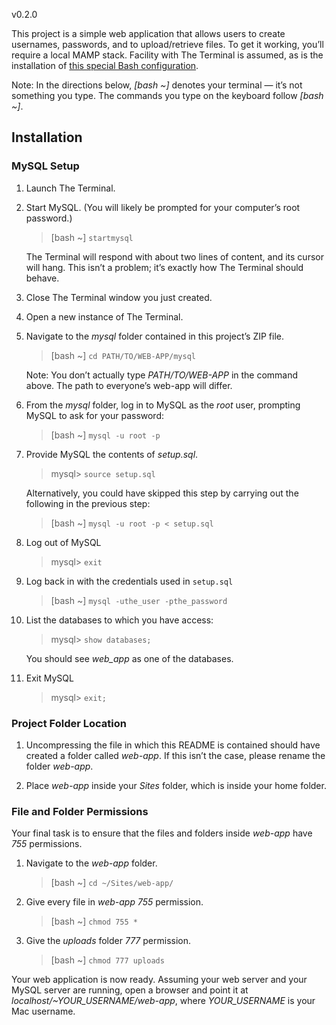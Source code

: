 v0.2.0

This project is a simple web application that allows users to create usernames, passwords, and to upload/retrieve files. To get it working, you’ll require a local MAMP stack. Facility with The Terminal is assumed, as is the installation of [this special Bash configuration](http://roy.vanegas.org/teaching/at_the_new_school/web_advanced/code/bash_environment.tar).

Note: In the directions below, *[bash ~]* denotes your terminal — it’s not something you type. The commands you type on the keyboard follow *[bash ~]*.

## Installation
### MySQL Setup

1. Launch The Terminal.
2. Start MySQL. (You will likely be prompted for your computer’s root password.)

    > [bash ~] `startmysql`

    The Terminal will respond with about two lines of content, and its cursor will hang. This isn’t a problem; it’s exactly how The Terminal should behave.
3. Close The Terminal window you just created.
4. Open a new instance of The Terminal.
5. Navigate to the *mysql* folder contained in this project’s ZIP file.

    > [bash ~] `cd PATH/TO/WEB-APP/mysql`

    Note: You don’t actually type *PATH/TO/WEB-APP* in the command above. The path to everyone’s web-app will differ.
6. From the *mysql* folder, log in to MySQL as the *root* user, prompting MySQL to ask for your password:

    > [bash ~] `mysql -u root -p`

7. Provide MySQL the contents of *setup.sql*.

    > mysql> `source setup.sql`

    Alternatively, you could have skipped this step by carrying out the following in the previous step:

    > [bash ~] `mysql -u root -p < setup.sql`

8. Log out of MySQL

    > mysql> `exit`

9. Log back in with the credentials used in `setup.sql`

    > [bash ~] `mysql -uthe_user -pthe_password`

10. List the databases to which you have access:

    > mysql> `show databases;`

    You should see *web_app* as one of the databases.

11. Exit MySQL

    > mysql> `exit;`

### Project Folder Location
1. Uncompressing the file in which this README is contained should have created a folder called *web-app*. If this isn’t the case, please rename the folder *web-app*.

2. Place *web-app* inside your *Sites* folder, which is inside your home folder.

### File and Folder Permissions
Your final task is to ensure that the files and folders inside *web-app* have *755* permissions.

1. Navigate to the *web-app* folder.

    > [bash ~] `cd ~/Sites/web-app/`

2. Give every file in *web-app* *755* permission.

    > [bash ~] `chmod 755 *`

3. Give the *uploads* folder *777* permission.

    > [bash ~] `chmod 777 uploads`

Your web application is now ready. Assuming your web server and your MySQL server are running, open a browser and point it at *localhost/~YOUR_USERNAME/web-app*, where *YOUR_USERNAME* is your Mac username.
